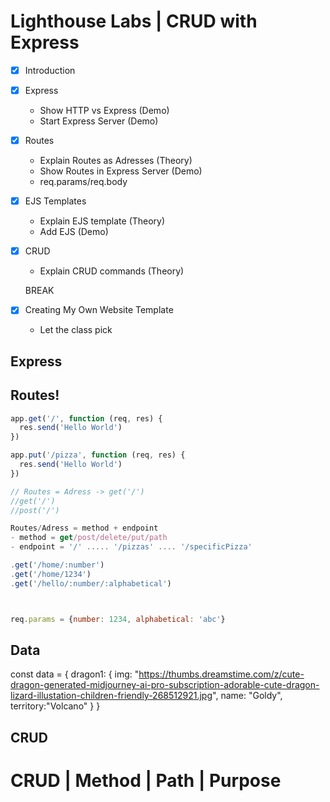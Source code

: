 # Lighthouse Labs | CRUD with Express

* [x] Introduction
* [x] Express
    - Show HTTP vs Express (Demo)
    - Start Express Server (Demo)
* [x] Routes
    - Explain Routes as Adresses (Theory)
    - Show Routes in Express Server (Demo)
    - req.params/req.body
* [x] EJS Templates
    - Explain EJS template (Theory)
    - Add EJS (Demo)
* [x] CRUD
    - Explain CRUD commands (Theory)

    BREAK 

* [x] Creating My Own Website Template
    - Let the class pick

## Express

## Routes!
```js
app.get('/', function (req, res) {
  res.send('Hello World')
})

app.put('/pizza', function (req, res) {
  res.send('Hello World')
})

// Routes = Adress -> get('/')
//get('/')
//post('/')

Routes/Adress = method + endpoint
- method = get/post/delete/put/path
- endpoint = '/' ..... '/pizzas' .... '/specificPizza'

```

```js
.get('/home/:number')
.get('/home/1234')
.get('/hello/:number/:alphabetical')



req.params = {number: 1234, alphabetical: 'abc'}
```

## Data

const data = {
    dragon1: {
        img: "https://thumbs.dreamstime.com/z/cute-dragon-generated-midjourney-ai-pro-subscription-adorable-cute-dragon-lizard-illustation-children-friendly-268512921.jpg", 
        name: "Goldy", 
        territory:"Volcano"
    }
}


## CRUD

CRUD       |      Method      |      Path      |      Purpose
==============================================================

<!-- CREATE     |      POST        |   'addDragon'  | Add Dragon to database -->
<!--            |      GET         |   'addDragon'  | Page to add dragon  -->

<!-- READ       |      GET         |   showDragons  | Display all dragons -->
 
<!-- UPDATE     |      POST        |   updateDragon/:dragonId | Update Dragon
           |      GET         |   updateDragon/:dragonId | Show me page to update dagon -->

<!-- DELETE     |      POST        |   deleteDragon/:dragonId |Delete my Dragon -->





